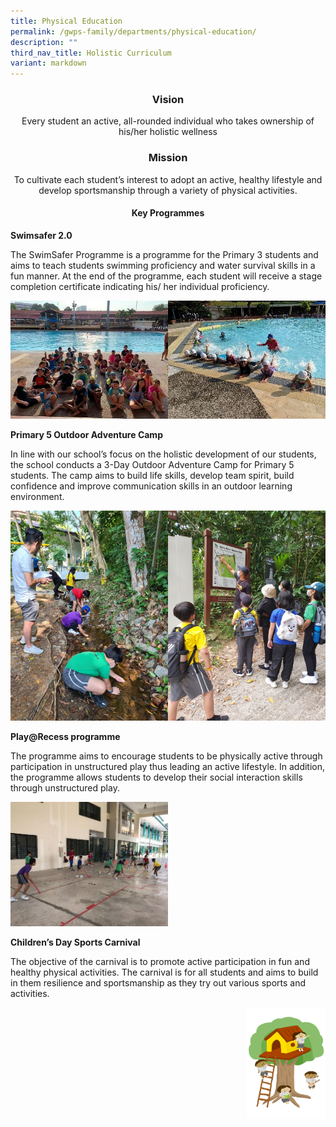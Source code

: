 ```yaml
---
title: Physical Education
permalink: /gwps-family/departments/physical-education/
description: ""
third_nav_title: Holistic Curriculum
variant: markdown
---
```

<h3><strong><center>Vision</center></strong></h3>

<center>Every student an active, all-rounded individual who takes ownership of his/her holistic wellness</center>

<h3><strong><center>Mission</center></strong></h3>

<center>To cultivate each student’s interest to adopt an active, healthy lifestyle and develop sportsmanship through a variety of physical activities.</center>

<h4><strong><center>Key Programmes</center></strong></h4>

**Swimsafer 2.0**  

The SwimSafer Programme is a programme for the Primary 3 students and aims to teach students swimming proficiency and water survival skills in a fun manner. At the end of the programme, each student will receive a stage completion certificate indicating his/ her individual proficiency.

<img src="/images/image01.jpeg" style="width:50%"><img src="/images/image03.jpeg" style="width:50%">
		 
**Primary 5 Outdoor Adventure Camp&nbsp;**

In line with our school’s focus on the holistic development of our students, the school conducts a 3-Day Outdoor Adventure Camp for Primary 5 students. The camp aims to build life skills, develop team spirit, build confidence and improve communication skills in an outdoor learning environment.

<img src="/images/image5.jpeg" style="width:50%;float:left"><img src="/images/image007.jpeg" style="width:50%">
		 
**Play@Recess programme**

The programme aims to encourage students to be physically active through participation in unstructured play thus leading an active lifestyle. In addition, the programme allows students to develop their social interaction skills through unstructured play.

<img src="/images/image09.jpeg" style="width:50%">
		 
**Children’s Day Sports Carnival**  

The objective of the carnival is to promote active participation in fun and healthy physical activities. The carnival is for all students and aims to build in them resilience and sportsmanship as they try out various sports and activities.

<img src="/images/Small%20logo/gwps%20children%20(4).png" style="width:25%;float:right">